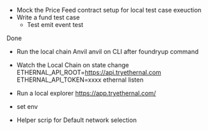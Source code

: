 
- Mock the Price Feed contract setup for local test case exeuction
- Write a fund test case
  - Test emit event test


Done 
- Run the local chain Anvil
  anvil on CLI after foundryup command  
- Watch the Local Chain on state change
  ETHERNAL_API_ROOT=https://api.tryethernal.com ETHERNAL_API_TOKEN=xxxx ethernal listen
- Run a local explorer
  https://app.tryethernal.com/

- set env 

- Helper scrip for Default network selection
